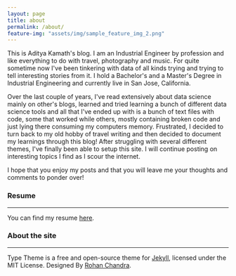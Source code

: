 ```yaml
---
layout: page
title: about
permalink: /about/
feature-img: "assets/img/sample_feature_img_2.png"
---
```


This is Aditya Kamath's blog. I am an Industrial Engineer by profession and like everything to do with travel, photography and music. For quite sometime now I've been tinkering with data of all kinds trying and trying to tell interesting stories from it. I hold a Bachelor's and a Master's Degree in Industrial Engineering and currently live in San Jose, California.

Over the last couple of years, I've read extensively about data science mainly on other's blogs, learned and tried learning a bunch of different data science tools and all that I've ended up with is a bunch of text files with code, some that worked while others, mostly containing broken code and just lying there consuming my computers memory. Frustrated, I decided to turn back to my old hobby of travel writing and then decided to document my learnings through this blog! After struggling with several different themes, I've finally been able to setup this site. I will continue posting on interesting topics I find as I scour the internet.

I hope that you enjoy my posts and that you will leave me your thoughts and comments to ponder over!

### Resume
----

You can find my resume [here](adikamath.github.io/aditya_kamath_resume.pdf).

### About the site
----

Type Theme is a free and open-source theme for [Jekyll](http://jekyllrb.com/), licensed under the MIT License.
Designed By [Rohan Chandra](https://rohanchandra.github.io/project/type/).

        
      